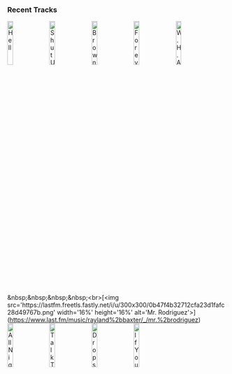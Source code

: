 ### Recent Tracks
[<img src='https://lastfm.freetls.fastly.net/i/u/300x300/c0ea588b31f8e7e0a732fb6695e698f5.png' width='16%' height='16%' alt='Hell'>](https://www.last.fm/music/two%2bfriends/_/hell)&nbsp;&nbsp;&nbsp;&nbsp;[<img src='https://lastfm.freetls.fastly.net/i/u/300x300/d235e5e2780fefef901cd8c2d185f877.png' width='16%' height='16%' alt='Shut Up and Dance'>](https://www.last.fm/music/walk%2bthe%2bmoon/_/shut%2bup%2band%2bdance)&nbsp;&nbsp;&nbsp;&nbsp;[<img src='https://lastfm.freetls.fastly.net/i/u/300x300/689086ed30624199b0dc9690a2127d39.png' width='16%' height='16%' alt='Brown Eyed Girl'>](https://www.last.fm/music/van%2bmorrison/_/brown%2beyed%2bgirl)&nbsp;&nbsp;&nbsp;&nbsp;[<img src='https://lastfm.freetls.fastly.net/i/u/300x300/433656941a78d5d94ef39ab8a7e65c5a.png' width='16%' height='16%' alt='Forever'>](https://www.last.fm/music/haim/_/forever)&nbsp;&nbsp;&nbsp;&nbsp;[<img src='https://lastfm.freetls.fastly.net/i/u/300x300/9827447520b813b6200ddc317eacb181.png' width='16%' height='16%' alt='W.H.A.T.'>](https://www.last.fm/music/trala/_/w.h.a.t.)&nbsp;&nbsp;&nbsp;&nbsp;<br>[<img src='https://lastfm.freetls.fastly.net/i/u/300x300/0b47f4b32712cfa23d1fafc28d49767b.png' width='16%' height='16%' alt='Mr. Rodriguez'>](https://www.last.fm/music/rayland%2bbaxter/_/mr.%2brodriguez)&nbsp;&nbsp;&nbsp;&nbsp;[<img src='https://lastfm.freetls.fastly.net/i/u/300x300/93329ed0f8b3f6b419003915edd9de5c.png' width='16%' height='16%' alt='All Night'>](https://www.last.fm/music/walk%2bthe%2bmoon/_/all%2bnight)&nbsp;&nbsp;&nbsp;&nbsp;[<img src='https://lastfm.freetls.fastly.net/i/u/300x300/3532bbb4e68aedb24c382afb1542fbc8.png' width='16%' height='16%' alt='Talk Too Much'>](https://www.last.fm/music/coin/_/talk%2btoo%2bmuch)&nbsp;&nbsp;&nbsp;&nbsp;[<img src='https://lastfm.freetls.fastly.net/i/u/300x300/46f5762d310da6d6c6e4e9218396bca3.png' width='16%' height='16%' alt='Drops of Jupiter (Tell Me)'>](https://www.last.fm/music/train/_/drops%2bof%2bjupiter%2b%2528tell%2bme%2529)&nbsp;&nbsp;&nbsp;&nbsp;[<img src='https://lastfm.freetls.fastly.net/i/u/300x300/ae30330671430fbf3c80f9ad264af032.png' width='16%' height='16%' alt='If Youre Over Me'>](https://www.last.fm/music/years%2b%2526%2byears/_/if%2byou%2527re%2bover%2bme)&nbsp;&nbsp;&nbsp;&nbsp;<br>